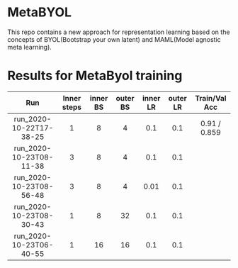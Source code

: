 # MetaBYOL
This repo contains a new approach for representation learning based on the concepts of BYOL(Bootstrap your own latent) and MAML(Model agnostic meta learning).

# Results for MetaByol training


| Run                     | Inner steps | inner BS | outer BS | inner LR | outer LR | Train/Val Acc |
| :----------------------:|:-----------:|:--------:|:--------:|:--------:|:--------:|:-------------:|
| run_2020-10-22T17-38-25 | 1           | 8        | 4        | 0.1      | 0.1      |  0.91 / 0.859 |
| run_2020-10-23T08-11-38 | 3           | 8        | 4        | 0.1      | 0.1      |               |
| run_2020-10-23T08-56-48 | 3           | 8        | 4        | 0.01     | 0.1      |               |
| run_2020-10-23T08-30-43 | 1           | 8        | 32       | 0.1      | 0.1      |               |
| run_2020-10-23T06-40-55 | 1           | 16       | 16       | 0.1      | 0.1      |               |
